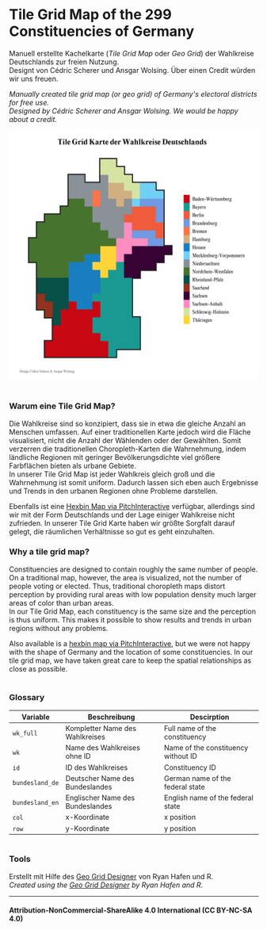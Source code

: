 #  Tile Grid Map of the 299 Constituencies of Germany 

Manuell erstellte Kachelkarte (*Tile Grid Map* oder *Geo Grid*) der Wahlkreise Deutschlands zur freien Nutzung.  
Designt von Cédric Scherer und Ansgar Wolsing. Über einen Credit würden wir uns freuen.

*Manually created tile grid map (or geo grid) of Germany's electoral districts for free use.*  
*Designed by Cédric Scherer and Ansgar Wolsing. We would be happy about a credit.*

![](https://raw.githubusercontent.com/bydata/btw_tilemap/main/plots/grid_laender_de.png)

#

### Warum eine Tile Grid Map?

Die Wahlkreise sind so konzipiert, dass sie in etwa die gleiche Anzahl an Menschen umfassen. Auf einer traditionellen Karte jedoch wird die Fläche visualisiert, nicht die Anzahl der Wählenden oder der Gewählten. Somit verzerren die traditionellen Choropleth-Karten die Wahrnehmung, indem ländliche Regionen mit geringer Bevölkerungsdichte viel größere Farbflächen bieten als urbane Gebiete.  
In unserer Tile Grid Map ist jeder Wahlkreis gleich groß und die Wahrnehmung ist somit uniform. Dadurch lassen sich eben auch Ergebnisse und Trends in den urbanen Regionen ohne Probleme darstellen.

Ebenfalls ist eine [Hexbin Map via PitchInteractive](https://pitchinteractiveinc.github.io/tilegrams/) verfügbar, allerdings sind wir mit der Form Deutschlands und der Lage einiger Wahlkreise nicht zufrieden. In unserer Tile Grid Karte haben wir größte Sorgfalt darauf gelegt, die räumlichen Verhältnisse so gut es geht einzuhalten. 

### Why a tile grid map?

Constituencies are designed to contain roughly the same number of people. On a traditional map, however, the area is visualized, not the number of people voting or elected. Thus, traditional choropleth maps distort perception by providing rural areas with low population density much larger areas of color than urban areas.  
In our Tile Grid Map, each constituency is the same size and the perception is thus uniform. This makes it possible to show results and trends in urban regions without any problems.

Also available is a [hexbin map via PitchInteractive](https://pitchinteractiveinc.github.io/tilegrams/), but we were not happy with the shape of Germany and the location of some constituencies. In our tile grid map, we have taken great care to keep the spatial relationships as close as possible. 

#

### Glossary

| Variable  | Beschreibung | Descirption |
| --- | --- | --- |
| `wk_full`  | Kompletter Name des Wahlkreises  | Full name of the constituency |
| `wk`  | Name des Wahlkreises ohne ID  | Name of the constituency without ID |
| `id` | ID des Wahlkreises | Constituency ID |
| `bundesland_de` | Deutscher Name des Bundeslandes | German name of the federal state |
| `bundesland_en` | Englischer Name des Bundeslandes | English name of the federal state |
| `col` | x-Koordinate | x position |
| `row` | y-Koordinate | y position |

#

### Tools

Erstellt mit Hilfe des [Geo Grid Designer](https://hafen.github.io/grid-designer/) von Ryan Hafen und R.   
*Created using the [Geo Grid Designer](https://hafen.github.io/grid-designer/) by Ryan Hafen and R.*

***

#### Attribution-NonCommercial-ShareAlike 4.0 International (CC BY-NC-SA 4.0)
<div style="width:300px; height:200px">
<img src=https://camo.githubusercontent.com/00f7814990f36f84c5ea74cba887385d8a2f36be/68747470733a2f2f646f63732e636c6f7564706f7373652e636f6d2f696d616765732f63632d62792d6e632d73612e706e67 alt="" height="42">
</div>
